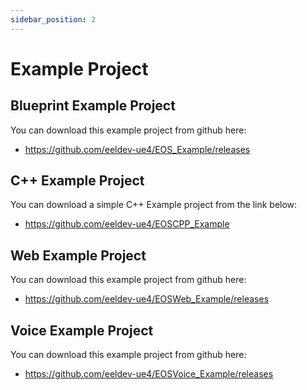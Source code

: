 ```yaml
---
sidebar_position: 2
---
```


# Example Project

## Blueprint Example Project
You can download this example project from github here:
- https://github.com/eeldev-ue4/EOS_Example/releases

## C++ Example Project
You can download a simple C++ Example project from the link below:
- https://github.com/eeldev-ue4/EOSCPP_Example

## Web Example Project
You can download this example project from github here:
- https://github.com/eeldev-ue4/EOSWeb_Example/releases

## Voice Example Project
You can download this example project from github here:
- https://github.com/eeldev-ue4/EOSVoice_Example/releases
